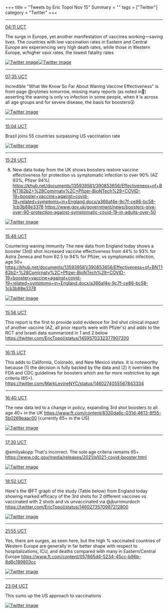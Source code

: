 +++
title = "Tweets by Eric Topol Nov 15"
Summary = ""
tags = ["Twitter"]
category = "Twitter"
+++


---

<a href="https://twitter.com/erictopol/status/1460098163264524294" target="_blank" rel="noreferer">04:11 UCT</a>

The surge in Europe, yet another manifestation of vaccines working—saving lives. The countries with low vaccination rates in Eastern and Central Europe are experiencing very high death rates, while those in Western Europe, w/higher vaxx rates, the lowest fatality rates 

<a href="FENPYpQVQAYLcUn.jpg"  ><img src="FENPYpQVQAYLcUn.jpg" alt="Twitter image" ></img></a><a href="FENPdEDUcAISKpl.jpg"  ><img src="FENPdEDUcAISKpl.jpg" alt="Twitter image" ></img></a>

---

<a href="https://twitter.com/erictopol/status/1460149351141937152" target="_blank" rel="noreferer">07:35 UCT</a>

Incredible "What We Know So Far About Waning Vaccine Effectiveness" is front page @nytimes tomorrow, missing many reports (as noted in🧵)   asserting the waning is only vs infection in some people, when it is across all age groups and for severe disease, the basis for boosters😲 

<a href="FEN-DsiVcAIvFZV.jpg"  ><img src="FEN-DsiVcAIvFZV.jpg" alt="Twitter image" ></img></a>

---

<a href="https://twitter.com/erictopol/status/1460262458879217672" target="_blank" rel="noreferer">15:04 UCT</a>

Brazil joins 55 countries surpassing US vaccination rate 

<a href="FEPk4X2VQAwNbHU.jpg"  ><img src="FEPk4X2VQAwNbHU.jpg" alt="Twitter image" ></img></a>

---

<a href="https://twitter.com/erictopol/status/1460268852135161859" target="_blank" rel="noreferer">15:29 UCT</a>

8. New data today from the UK shows boosters restore vaccine effectiveness for protection vs symptomatic infection to over 90% (AZ 93%, Pfizer 94%)
https://khub.net/documents/135939561/390853656/Effectiveness+of+BNT162b2+%28Comirnaty%2C+Pfizer-BioNTech%29+COVID-19+booster+vaccine+against+covid-19+related+symptoms+in+England.docx/a366af4e-9c7f-ce86-bc58-1cb3b88e3378
https://www.gov.uk/government/news/boosters-give-over-90-protection-against-symptomatic-covid-19-in-adults-over-50 

<a href="FEPqs7wVIA0Y8O5.png"  ><img src="FEPqs7wVIA0Y8O5.png" alt="Twitter image" ></img></a>

---

<a href="https://twitter.com/erictopol/status/1460273570987212800" target="_blank" rel="noreferer">15:48 UCT</a>

Countering waning immunity
The new data from England today shows a booster (3rd) shot increased vaccine effectiveness from 44% to 93% for Astra Zeneca and from 62.5 to 94% for Pfizer, vs symptomatic infection, age 50+
https://khub.net/documents/135939561/390853656/Effectiveness+of+BNT162b2+%28Comirnaty%2C+Pfizer-BioNTech%29+COVID-19+booster+vaccine+against+covid-19+related+symptoms+in+England.docx/a366af4e-9c7f-ce86-bc58-1cb3b88e3378 

<a href="FEPtWbyVIAYdShu.png"  ><img src="FEPtWbyVIAYdShu.png" alt="Twitter image" ></img></a>

---

<a href="https://twitter.com/erictopol/status/1460275490636267523" target="_blank" rel="noreferer">15:56 UCT</a>

This report is the first to provide solid evidence for 3rd shot clinical impact of another vaccine (AZ, all prior reports were with Pfizer's) and adds to the RCT and Israeli data summarized in 1 and 2 below
https://twitter.com/EricTopol/status/1459570332377907200



---

<a href="https://twitter.com/erictopol/status/1460280417521602565" target="_blank" rel="noreferer">16:15 UCT</a>

This adds to California, Colorado, and New Mexico states. It is noteworthy because (1) the decision is fully backed by the data and (2) it overrides the FDA and CDC guidelines for boosters which are far more restrictive by age criteria (65+). https://twitter.com/MarkLevineNYC/status/1460274055567843334



---

<a href="https://twitter.com/erictopol/status/1460286542593679362" target="_blank" rel="noreferer">16:40 UCT</a>

The new data led to a change in policy, expanding 3rd shot boosters to all age 40+ in the UK
https://www.ft.com/content/8330da6c-031d-4613-8f55-5b0269eaac00 [currently 65+ in the US] 

<a href="FEP6t0aVcAUXhUL.jpg"  ><img src="FEP6t0aVcAUXhUL.jpg" alt="Twitter image" ></img></a>

---

<a href="https://twitter.com/erictopol/status/1460299288655765506" target="_blank" rel="noreferer">17:30 UCT</a>

@emilyakopp That's incorrect. The sole age criteria remains 65+
https://www.cdc.gov/media/releases/2021/p1021-covid-booster.html 

<a href="FEQGcy5UYAMh-cw.jpg"  ><img src="FEQGcy5UYAMh-cw.jpg" alt="Twitter image" ></img></a>

---

<a href="https://twitter.com/erictopol/status/1460319806565978117" target="_blank" rel="noreferer">18:52 UCT</a>

Here's the @FT graph of the study (Table below) from England today showing marked efficacy of the 3rd shots for 2 different vaccines vs vaccinated with 2 shots and vs unvaccinated 
via @jburnmurdoch  https://twitter.com/EricTopol/status/1460273570987212800

<a href="FEQYQiOVQAEhp2u.png"  ><img src="FEQYQiOVQAEhp2u.png" alt="Twitter image" ></img></a>

---

<a href="https://twitter.com/erictopol/status/1460365831758487558" target="_blank" rel="noreferer">21:55 UCT</a>

Yes, there are surges, as seen here, but the high % vaccinated countries of Western Europe are generally in far better shape with respect to hospitalizations, ICU, and deaths compared with many in Eastern/Central Europe
https://www.ft.com/content/057665d4-5234-45cc-b96b-8d6c189803cc 

<a href="FERCjMHVIAMAtTO.jpg"  ><img src="FERCjMHVIAMAtTO.jpg" alt="Twitter image" ></img></a>

---

<a href="https://twitter.com/erictopol/status/1460383281501802498" target="_blank" rel="noreferer">23:04 UCT</a>

This sums up the US approach to vaccinations 

<a href="FERSvV4VkAQ-ZMt.jpg"  ><img src="FERSvV4VkAQ-ZMt.jpg" alt="Twitter image" ></img></a>